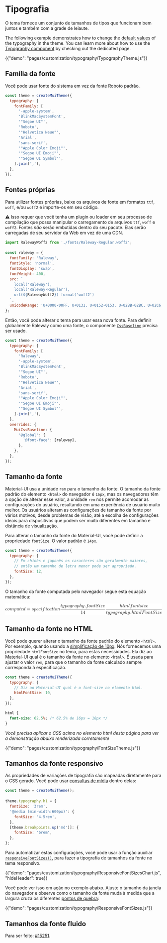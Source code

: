 # Tipografia

<p class="description">O tema fornece um conjunto de tamanhos de tipos que funcionam bem juntos e também com a grade de leiaute.</p>

The following example demonstrates how to change the [default values](/customization/default-theme/?expend-path=$.typography) of the typography in the theme. You can learn more about how to use the [Typography component](/components/typography/) by checking out the dedicated page.

{{"demo": "pages/customization/typography/TypographyTheme.js"}}

## Família da fonte

Você pode usar fonte do sistema em vez da fonte Roboto padrão.

```js
const theme = createMuiTheme({
  typography: {
    fontFamily: [
      '-apple-system',
      'BlinkMacSystemFont',
      '"Segoe UI"',
      'Roboto',
      '"Helvetica Neue"',
      'Arial',
      'sans-serif',
      '"Apple Color Emoji"',
      '"Segoe UI Emoji"',
      '"Segoe UI Symbol"',
    ].join(','),
  },
});
```

## Fontes próprias

Para utilizar fontes próprias, baixe os arquivos de fonte em formatos `ttf`, `woff`, e/ou `woff2` e importe-os em seu código.

⚠️ Isso requer que você tenha um plugin ou loader em seu processo de compilação que possa manipular o carregamento de arquivos `ttf`, `woff` e `woff2`. Fontes *não* serão embutidas dentro do seu pacote. Elas serão carregadas de seu servidor da Web em vez de uma CDN.

```js
import RalewayWoff2 from './fonts/Raleway-Regular.woff2';

const raleway = {
  fontFamily: 'Raleway',
  fontStyle: 'normal',
  fontDisplay: 'swap',
  fontWeight: 400,
  src: `
    local('Raleway'),
    local('Raleway-Regular'),
    url(${RalewayWoff2}) format('woff2')
  `,
  unicodeRange: 'U+0000-00FF, U+0131, U+0152-0153, U+02BB-02BC, U+02C6, U+02DA, U+02DC, U+2000-206F, U+2074, U+20AC, U+2122, U+2191, U+2193, U+2212, U+2215, U+FEFF',
};
```

Então, você pode alterar o tema para usar essa nova fonte. Para definir globalmente Raleway como uma fonte, o componente [`CssBaseline`](/components/css-baseline/) precisa ser usado.

```js
const theme = createMuiTheme({
  typography: {
    fontFamily: [
      'Raleway',
      '-apple-system',
      'BlinkMacSystemFont',
      '"Segoe UI"',
      'Roboto',
      '"Helvetica Neue"',
      'Arial',
      'sans-serif',
      '"Apple Color Emoji"',
      '"Segoe UI Emoji"',
      '"Segoe UI Symbol"',
    ].join(','),
  },
  overrides: {
    MuiCssBaseline: {
      '@global': {
        '@font-face': [raleway],
      },
    },
  },
});
```

## Tamanho da fonte

Material-UI usa a unidade `rem` para o tamanho da fonte. O tamanho da fonte padrão do elemento `<html>` do navegador é `16px`, mas os navegadores têm a opção de alterar esse valor, a unidade `rem` nos permite acomodar as configurações do usuário, resultando em uma experiência de usuário muito melhor. Os usuários alteram as configurações de tamanho da fonte por vários motivos, desde problemas de visão, até a escolha de configurações ideais para dispositivos que podem ser muito diferentes em tamanho e distância de visualização.

Para alterar o tamanho da fonte do Material-UI, você pode definir a propriedade `fontSize`. O valor padrão é `14px`.

```js
const theme = createMuiTheme({
  typography: {
    // Em chinês e japonês os caracteres são geralmente maiores,
    // então um tamanho de letra menor pode ser apropriado.
    fontSize: 12,
  },
});
```

O tamanho da fonte computada pelo navegador segue esta equação matemática:

![font-size](/static/images/font-size.gif) <!-- https://latex.codecogs.com/gif.latex?computed&space;=&space;specification&space;\frac{typography.fontSize}{14}&space;\frac{html&space;font&space;size}{typography.htmlFontSize} -->

## Tamanho da fonte no HTML

Você pode querer alterar o tamanho da fonte padrão do elemento `<html>`. Por exemplo, quando usando a [simplificação de 10px](https://www.sitepoint.com/understanding-and-using-rem-units-in-css/). Nós fornecemos uma propriedade `htmlFontSize` no tema, para estas necessidades. Ela diz ao Material-UI qual é o tamanho da fonte no elemento `<html>`. É usada para ajustar o valor `rem`, para que o tamanho da fonte calculado sempre corresponda à especificação.

```js
const theme = createMuiTheme({
  typography: {
    // Diz ao Material-UI qual é o font-size no elemento html.
    htmlFontSize: 10,
  },
});
```

```css
html {
  font-size: 62.5%; /* 62.5% de 16px = 10px */
}
```

*Você precisa aplicar o CSS acima no elemento html desta página para ver a demonstração abaixo renderizada corretamente*

{{"demo": "pages/customization/typography/FontSizeTheme.js"}}

## Tamanhos da fonte responsivo

As propriedades de variações de tipografia são mapeadas diretamente para o CSS gerado. Você pode usar [consultas de mídia](/customization/breakpoints/#api) dentro delas:

```js
const theme = createMuiTheme();

theme.typography.h1 = {
  fontSize: '3rem',
  '@media (min-width:600px)': {
    fontSize: '4.5rem',
  },
  [theme.breakpoints.up('md')]: {
    fontSize: '6rem',
  },
};
```

Para automatizar estas configurações, você pode usar a função auxiliar [`responsiveFontSizes()`](/customization/themes/#responsivefontsizes-theme-options-theme), para fazer a tipografia de tamanhos da fonte no tema responsivo.

{{"demo": "pages/customization/typography/ResponsiveFontSizesChart.js", "hideHeader": true}}

Você pode ver isso em ação no exemplo abaixo. Ajuste o tamanho da janela do navegador e observe como o tamanho da fonte muda à medida que a largura cruza os diferentes [pontos de quebra](/customization/breakpoints/):

{{"demo": "pages/customization/typography/ResponsiveFontSizes.js"}}

## Tamanhos da fonte fluido

Para ser feito: [#15251](https://github.com/mui-org/material-ui/issues/15251).